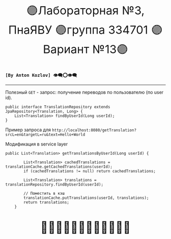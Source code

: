 <p style="text-align: center; Arial, sans-serif; font-size: 36px;">
  🟣Лабораторная №3, ПнаЯВУ  
  🟣группа 334701  
  🟣Вариант №13🟣  
</p>

### `[By Anton Kozlov] 👁‍🗨⭕️👁‍🗨`
---
Полезный `GET` - запрос: получение переводов по пользователю (по user id).
```
public interface TranslationRepository extends JpaRepository<Translation, Long> {
    List<Translation> findByUserId(Long userId);
}
```

Пример запроса для 
```http://localhost:8080/getTranslation?srcL=en&targetL=ru&text=Hello+World```

Модификация в service layer
```
public List<Translation> getTranslationsByUserId(Long userId) {

        List<Translation> cachedTranslations = translationCache.getCachedTranslations(userId);
        if (cachedTranslations != null) return cachedTranslations;

        List<Translation> translations = translationRepository.findByUserId(userId);

        // Поместить в кэш
        translationCache.putTranslations(userId, translations);
        return translations;
    }
  ```

<p style="text-align: center; Arial, sans-serif; font-size: 36px;">
👩🏻‍🦽👩🏻‍🦽👩🏻‍🦽💨💨💨
</p>


